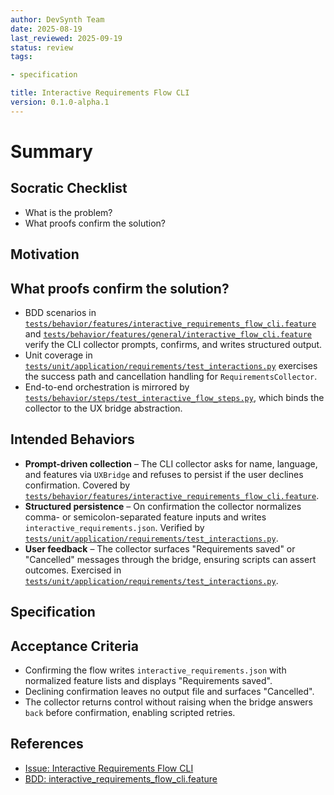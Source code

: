 ```yaml
---
author: DevSynth Team
date: 2025-08-19
last_reviewed: 2025-09-19
status: review
tags:

- specification

title: Interactive Requirements Flow CLI
version: 0.1.0-alpha.1
---
```


<!--
Required metadata fields:
- author: document author
- date: creation date
- last_reviewed: last review date
- status: draft | review | published
- tags: search keywords
- title: short descriptive name
- version: specification version
-->

# Summary

## Socratic Checklist
- What is the problem?
- What proofs confirm the solution?

## Motivation

## What proofs confirm the solution?

- BDD scenarios in [`tests/behavior/features/interactive_requirements_flow_cli.feature`](../../tests/behavior/features/interactive_requirements_flow_cli.feature) and [`tests/behavior/features/general/interactive_flow_cli.feature`](../../tests/behavior/features/general/interactive_flow_cli.feature) verify the CLI collector prompts, confirms, and writes structured output.
- Unit coverage in [`tests/unit/application/requirements/test_interactions.py`](../../tests/unit/application/requirements/test_interactions.py) exercises the success path and cancellation handling for `RequirementsCollector`.
- End-to-end orchestration is mirrored by [`tests/behavior/steps/test_interactive_flow_steps.py`](../../tests/behavior/steps/test_interactive_flow_steps.py), which binds the collector to the UX bridge abstraction.

## Intended Behaviors

- **Prompt-driven collection** – The CLI collector asks for name, language, and features via `UXBridge` and refuses to persist if the user declines confirmation. Covered by [`tests/behavior/features/interactive_requirements_flow_cli.feature`](../../tests/behavior/features/interactive_requirements_flow_cli.feature).
- **Structured persistence** – On confirmation the collector normalizes comma- or semicolon-separated feature inputs and writes `interactive_requirements.json`. Verified by [`tests/unit/application/requirements/test_interactions.py`](../../tests/unit/application/requirements/test_interactions.py).
- **User feedback** – The collector surfaces "Requirements saved" or "Cancelled" messages through the bridge, ensuring scripts can assert outcomes. Exercised in [`tests/unit/application/requirements/test_interactions.py`](../../tests/unit/application/requirements/test_interactions.py).


## Specification

## Acceptance Criteria

- Confirming the flow writes `interactive_requirements.json` with normalized feature lists and displays "Requirements saved".
- Declining confirmation leaves no output file and surfaces "Cancelled".
- The collector returns control without raising when the bridge answers `back` before confirmation, enabling scripted retries.

## References

- [Issue: Interactive Requirements Flow CLI](../../issues/interactive-requirements-flow-cli.md)
- [BDD: interactive_requirements_flow_cli.feature](../../tests/behavior/features/interactive_requirements_flow_cli.feature)
